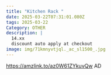```yaml
---
title: "Kitchen Rack "
date: 2025-03-22T07:31:01.080Z
tags: 2025-03-22
Category: OTHER
description: |
  14.xx
  discount auto apply at checkout 
image: img/71kmnyvtjql._ac_sl1500_.jpg
---
```

https://amzlink.to/az0W61ZYkuvQw
AD